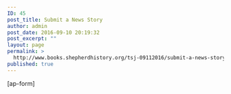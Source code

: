 ```yaml
---
ID: 45
post_title: Submit a News Story
author: admin
post_date: 2016-09-10 20:19:32
post_excerpt: ""
layout: page
permalink: >
  http://www.books.shepherdhistory.org/tsj-09112016/submit-a-news-story/
published: true
---
```

[ap-form]